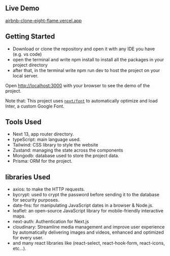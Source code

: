 ## Live Demo

[airbnb-clone-eight-flame.vercel.app](https://airbnb-clone-eight-flame.vercel.app/)

## Getting Started

- Download or clone the repository and open it with any IDE you have (e.g. vs code)
- open the terminal and write npm install to install all the packages in your project directory
- after that, in the terminal write npm run dev to host the project on your local server.
  
Open [http://localhost:3000](http://localhost:3000) with your browser to see the demo of the project.

Note that: 
This project uses [`next/font`](https://nextjs.org/docs/basic-features/font-optimization) to automatically optimize and load Inter, a custom Google Font.

## Tools Used 

- Next 13, app router directory.
- typeScript: main language used. 
- Tailwind: CSS library to style the website 
- Zustand: managing the state across the components   
- Mongodb: database used to store the project data.
- Prisma: ORM for the project.

## libraries Used

- axios: to make the HTTP requests.
- bycrypt: used to crypt the password before sending it to the database for security purposes.
- date-fns: for manipulating JavaScript dates in a browser & Node.js.
- leaflet: an open-source JavaScript library for mobile-friendly interactive maps.
- next-auth: Authentication for Next.js
- cloudinary: Streamline media management and improve user experience by automatically delivering images and videos, enhanced and optimized for every user.
- and many react libraries like (react-select, react-hook-form, react-icons, etc...).
